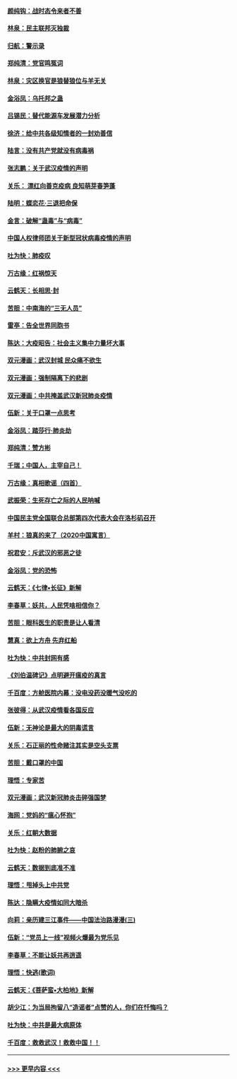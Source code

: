 #### [颜纯钩：战时态令来者不善](../pages/nsc993/n11872011.md?t=02161344) 
#### [林泉：民主联邦灭独裁](../pages/nsc993/n11870998.md?t=02161344) 
#### [归航：警示录](../pages/nsc993/n11870963.md?t=02161344) 
#### [郑纯清：党官鸣冤词](../pages/nsc993/n11870938.md?t=02161344) 
#### [林泉：灾区换官是狼替狼位与羊无关](../pages/nsc993/n11870896.md?t=02161344) 
#### [金浴凤：乌托邦之蛊](../pages/nsc993/n11870879.md?t=02161344) 
#### [吕锡民：替代能源车发展潜力分析](../pages/nsc993/n11870656.md?t=02161344) 
#### [徐济：给中共各级知情者的一封劝善信](../pages/nsc993/n11868561.md?t=02161344) 
#### [陆言：没有共产党就没有病毒祸](../pages/nsc993/n11868232.md?t=02161344) 
#### [张志鹏：关于武汉疫情的声明](../pages/nsc993/n11867182.md?t=02161344) 
#### [关乐： 漂红向善克疫病 良知萌芽春笋蓬](../pages/nsc993/n11865710.md?t=02161344) 
#### [陆明：蝶恋花‧三退把命保](../pages/nsc993/n11865673.md?t=02161344) 
#### [金言：破解“蛊毒”与“病毒”](../pages/nsc993/n11864103.md?t=02161344) 
#### [中国人权律师团关于新型冠状病毒疫情的声明](../pages/nsc993/n11864249.md?t=02161344) 
#### [吐为快：肺疫叹](../pages/nsc993/n11864027.md?t=02161344) 
#### [万古缘：红祸惊天](../pages/nsc993/n11864079.md?t=02161344) 
#### [云鹤天：长相思‧封](../pages/nsc993/n11864006.md?t=02161344) 
#### [苦胆：中南海的“三无人员”](../pages/nsc993/n11862997.md?t=02161344) 
#### [雷亭：告全世界同胞书](../pages/nsc993/n11862572.md?t=02161344) 
#### [陈达：大疫昭告：社会主义集中力量坏大事](../pages/nsc993/n11859419.md?t=02161344) 
#### [双元漫画：武汉封城 民众痛不欲生](../pages/nsc993/n11859287.md?t=02161344) 
#### [双元漫画：强制隔离下的悲剧](../pages/nsc993/n11859244.md?t=02161344) 
#### [双元漫画：中共掩盖武汉新冠肺炎疫情](../pages/nsc993/n11858249.md?t=02161344) 
#### [伍新：关于口罩一点思考](../pages/nsc993/n11859195.md?t=02161344) 
#### [金浴凤：踏莎行‧肺炎劫](../pages/nsc993/n11858227.md?t=02161344) 
#### [郑纯清：赞方彬](../pages/nsc993/n11856803.md?t=02161344) 
#### [千瑞；中国人，主宰自己！](../pages/nsc993/n11856793.md?t=02161344) 
#### [万古缘：真相歌谣（四首）](../pages/nsc993/n11856263.md?t=02161344) 
#### [武振荣：生死存亡之际的人民呐喊](../pages/nsc993/n11856256.md?t=02161344) 
#### [中国民主党全国联合总部第四次代表大会在洛杉矶召开](../pages/nsc993/n11856344.md?t=02161344) 
#### [羊村：狼真的来了（2020中国寓言）](../pages/nsc993/n11856229.md?t=02161344) 
#### [祝君安：斥武汉的邪恶之徒](../pages/nsc993/n11855861.md?t=02161344) 
#### [金浴凤：党的恐怖](../pages/nsc993/n11855849.md?t=02161344) 
#### [云鹤天：《七律▪长征》新解](../pages/nsc993/n11855479.md?t=02161344) 
#### [李春草：妖共，人民凭啥相信你？](../pages/nsc993/n11855196.md?t=02161344) 
#### [苦胆：眼科医生的职责是让人看清](../pages/nsc993/n11853840.md?t=02161344) 
#### [慧真：欲上方舟 先弃红船](../pages/nsc993/n11853483.md?t=02161344) 
#### [吐为快：中共封网有感](../pages/nsc993/n11852575.md?t=02161344) 
#### [《刘伯温碑记》点明避开瘟疫的真言](../pages/nsc993/n11852128.md?t=02161344) 
#### [千百度：方舱医院内幕：没电没药没暖气没吃的](../pages/nsc993/n11850211.md?t=02161344) 
#### [张彼得：从武汉疫情看各国反应](../pages/nsc993/n11850102.md?t=02161344) 
#### [伍新：无神论是最大的阴毒谎言](../pages/nsc993/n11846129.md?t=02161344) 
#### [关乐：石正丽的性命赌注其实是空头支票](../pages/nsc993/n11846109.md?t=02161344) 
#### [苦胆：戴口罩的中国](../pages/nsc993/n11845576.md?t=02161344) 
#### [理悟：专家苦](../pages/nsc993/n11845564.md?t=02161344) 
#### [双元漫画：武汉新冠肺炎击碎强国梦](../pages/nsc993/n11843320.md?t=02161344) 
#### [海网：党妈的“瘟心怀抱”](../pages/nsc993/n11840740.md?t=02161344) 
#### [关乐：红朝大数据](../pages/nsc993/n11840675.md?t=02161344) 
#### [吐为快：赵粉的肺腑之哀](../pages/nsc993/n11840618.md?t=02161344) 
#### [云鹤天：数据到底准不准](../pages/nsc993/n11840325.md?t=02161344) 
#### [理悟：甩掉头上中共党](../pages/nsc993/n11838826.md?t=02161344) 
#### [陈达：隐瞒大疫情如同大暗杀](../pages/nsc993/n11838771.md?t=02161344) 
#### [向莉：亲历建三江事件——中国法治路漫漫(三)](../pages/nsc993/n11831825.md?t=02161344) 
#### [伍新：“党员上一线”视频火爆最为党乐见](../pages/nsc993/n11838200.md?t=02161344) 
#### [李春草：不能让妖共再逍遥](../pages/nsc993/n11838102.md?t=02161344) 
#### [理悟：快逃(歌词)](../pages/nsc993/n11838083.md?t=02161344) 
#### [云鹤天：《菩萨蛮▪大柏地》新解](../pages/nsc993/n11838059.md?t=02161344) 
#### [胡少江：为当局拘留八“造谣者”点赞的人，你们在忏悔吗？](../pages/nsc993/n11836801.md?t=02161344) 
#### [吐为快：中共是最大病原体](../pages/nsc993/n11836748.md?t=02161344) 
#### [千百度：救救武汉！救救中国！！](../pages/nsc993/n11836145.md?t=02161344) 

----
#### [ >>> 更早内容 <<< ](../indexes/nsc993-earlier.md)
